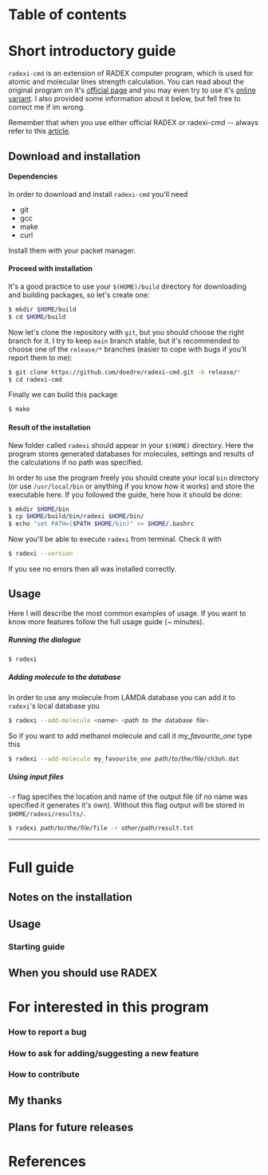 # Table of contents

# Short introductory guide
`radexi-cmd` is an extension of RADEX computer program, which is used for atomic and molecular lines strength calculation. You can read about the original program on it's [official page](https://personal.sron.nl/~vdtak/radex/index.shtml) and you may even try to use it's [online variant](http://var.sron.nl/radex/radex.php). I also provided some information about it below, but fell free to correct me if im wrong.

Remember that when you use either official RADEX or radexi-cmd -- always refer to this [article](https://ui.adsabs.harvard.edu/abs/2007A%26A...468..627V/abstract).

## Download and installation

#### Dependencies
In order to download and install `radexi-cmd` you'll need
- git
- gcc
- make
- curl

Install them with your packet manager.

#### Proceed with installation
It's a good practice to use your `$(HOME)/build` directory for downloading and building packages, so let's create one:

```bash
$ mkdir $HOME/build
$ cd $HOME/build
```

Now let's clone the repository with `git`, but you should choose the right branch for it. I try to keep `main` branch stable, but it's recommended to choose one of the `release/*` branches (easier to cope with bugs if you'll report them to me):

``` bash
$ git clone https://github.com/doedre/radexi-cmd.git -b release/*
$ cd radexi-cmd
``` 

Finally we can build this package

``` bash
$ make 
``` 

#### Result of the installation
New folder called `radexi` should appear in your `$(HOME)` directory. Here the program stores generated databases for molecules, settings and results of the calculations if no path was specified. 

In order to use the program freely you should create your local `bin` directory (or use `/usr/local/bin` or anything if you know how it works) and store the executable here. If you followed the guide, here how it should be done:

```bash
$ mkdir $HOME/bin
$ cp $HOME/build/bin/radexi $HOME/bin/
$ echo "set PATH=($PATH $HOME/bin)" >> $HOME/.bashrc
```

Now you'll be able to execute `radexi` from terminal. Check it with

```bash
$ radexi --version
```

If you see no errors then all was installed correctly.

## Usage
Here I will describe the most common examples of usage. If you want to know more features follow the full usage guide (~ minutes).

##### Running the dialogue 

```bash
$ radexi
```

##### Adding molecule to the database
In order to use any molecule from LAMDA database you can add it to `radexi`'s local database
you
```bash
$ radexi --add-molecule <𝘯𝘢𝘮𝘦> <𝘱𝘢𝘵𝘩 𝘵𝘰 𝘵𝘩𝘦 𝘥𝘢𝘵𝘢𝘣𝘢𝘴𝘦 𝘧𝘪𝘭𝘦>
```

So if you want to add methanol molecule and call it *my_favourite_one* type this

```bash
$ radexi --add-molecule my_favourite_one 𝘱𝘢𝘵𝘩/𝘵𝘰/𝘵𝘩𝘦/𝘧𝘪𝘭𝘦/ch3oh.dat
```

##### Using input files
`-r` flag specifies the location and name of the output file (if no name was specified it generates it's own). Without this flag output will be stored in `$HOME/radexi/results/`.

```bash
$ radexi 𝘱𝘢𝘵𝘩/𝘵𝘰/𝘵𝘩𝘦/𝘧𝘪𝘭𝘦/file -r 𝘰𝘵𝘩𝘦𝘳/𝘱𝘢𝘵𝘩/result.txt
```

---
# Full guide
## Notes on the installation
## Usage
### Starting guide
## When you should use RADEX

# For interested in this program
### How to report a bug
### How to ask for adding/suggesting a new feature
### How to contribute
## My thanks
## Plans for future releases

# References
